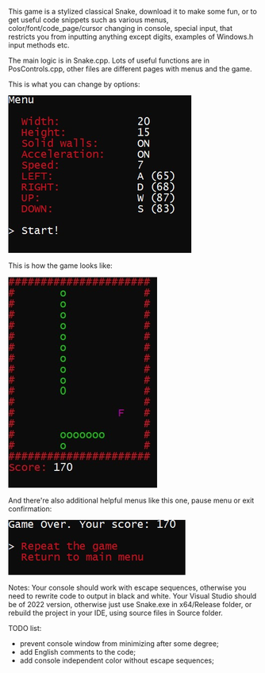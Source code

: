 This game is a stylized classical Snake, download it to make some fun, or to get useful code snippets such as various menus, color/font/code_page/cursor changing in console, special input, that restricts you from inputting anything except digits, examples of Windows.h input methods etc. 

The main logic is in Snake.cpp. Lots of useful functions are in PosControls.cpp, other files are different pages with menus and the game.

This is what you can change by options:

![mainmenu](./Menu.jpg)

This is how the game looks like:

![gameitself](/Game.jpg)

And there're also additional helpful menus like this one, pause menu or exit confirmation:

![gameovermenu](/Over.jpg)

Notes:
Your console should work with escape sequences, otherwise you need to rewrite code to output in black and white.
Your Visual Studio should be of 2022 version, otherwise just use Snake.exe in x64/Release folder, or rebuild the project in your IDE, using source files in Source folder.

TODO list:
* prevent console window from minimizing after some degree;
* add English comments to the code;
* add console independent color without escape sequences;


